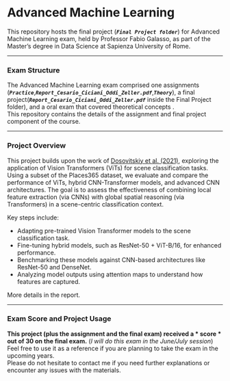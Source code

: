 # Advanced Machine Learning

This repository hosts the final project (***`Final Project folder`***) for Advanced Machine Learning exam, held by Professor Fabio Galasso, as part of the Master’s degree in Data Science at Sapienza University of Rome.

-------------------------------------------------------------------------------------------------------------------------------------

### **Exam Structure**
The Advanced Machine Learning exam comprised one assignments (***`Practice`***,***`Report_Cesario_Ciciani_Oddi_Zeller.pdf`***,***`Theory`***), a final project(***`Report_Cesario_Ciciani_Oddi_Zeller.pdf`*** inside the Final Project folder), and a oral exam that covered theoretical concepts .<br>
This repository contains the details of the assignment and final project component of the course.

-------------------------------------------------------------------------------------------------------------------------------------

### **Project Overview**

This project builds upon the work of [Dosovitskiy et al. (2021)](https://arxiv.org/abs/2010.11929), exploring the application of Vision Transformers (ViTs) for scene classification tasks. Using a subset of the Places365 dataset, we evaluate and compare the performance of ViTs, hybrid CNN-Transformer models, and advanced CNN architectures. The goal is to assess the effectiveness of combining local feature extraction (via CNNs) with global spatial reasoning (via Transformers) in a scene-centric classification context.

Key steps include:
- Adapting pre-trained Vision Transformer models to the scene classification task.
- Fine-tuning hybrid models, such as ResNet-50 + ViT-B/16, for enhanced performance.
- Benchmarking these models against CNN-based architectures like ResNet-50 and DenseNet.
- Analyzing model outputs using attention maps to understand how features are captured.

More details in the report. 

-------------------------------------------------------------------------------------------------------------------------------------

### **Exam Score and Project Usage**

**This project (plus the assignment and the final exam) received a * score * out of 30 on the final exam.** (*I will do this exam in the June/July session*) Feel free to use it as a reference if you are planning to take the exam in the upcoming years.<br> 
Please do not hesitate to contact me if you need further explanations or encounter any issues with the materials.



 

